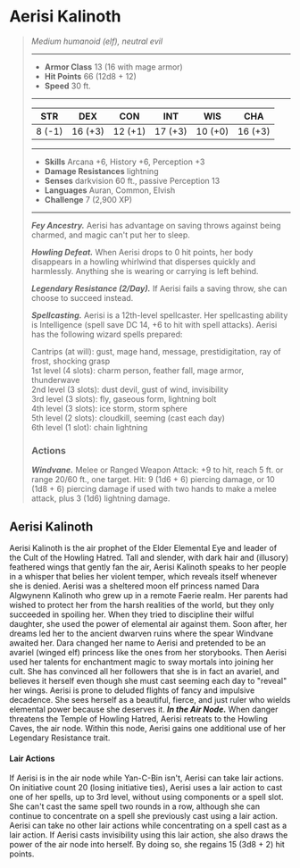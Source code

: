 # Aerisi Kalinoth
>*Medium humanoid (elf), neutral evil*
>___
>- **Armor Class** 13 (16 with mage armor)
>- **Hit Points** 66 (12d8 + 12)
>- **Speed** 30 ft.
>___
>|STR|DEX|CON|INT|WIS|CHA|
>|:---:|:---:|:---:|:---:|:---:|:---:|
>|8 (-1)|16 (+3)|12 (+1)|17 (+3)|10 (+0)|16 (+3)|
>___
>- **Skills** Arcana +6, History +6, Perception +3
>- **Damage Resistances** lightning
>- **Senses** darkvision 60 ft., passive Perception 13
>- **Languages** Auran, Common, Elvish
>- **Challenge** 7 (2,900 XP)
>___
>***Fey Ancestry.*** Aerisi has advantage on saving throws against being charmed, and magic can't put her to sleep.  
>
>***Howling Defeat.*** When Aerisi drops to 0 hit points, her body disappears in a howling whirlwind that disperses quickly and harmlessly. Anything she is wearing or carrying is left behind.  
>
>***Legendary Resistance (2/Day).*** If Aerisi fails a saving throw, she can choose to succeed instead.  
>
>***Spellcasting.*** Aerisi is a 12th-level spellcaster. Her spellcasting ability is Intelligence (spell save DC 14, +6 to hit with spell attacks). Aerisi has the following wizard spells prepared:  
>
>Cantrips (at will): gust, mage hand, message, prestidigitation, ray of frost, shocking grasp  
>1st level (4 slots): charm person, feather fall, mage armor, thunderwave  
>2nd level (3 slots): dust devil, gust of wind, invisibility  
>3rd level (3 slots): fly, gaseous form, lightning bolt  
>4th level (3 slots): ice storm, storm sphere  
>5th level (2 slots): cloudkill, seeming (cast each day)  
>6th level (1 slot): chain lightning  
>
>### Actions
>***Windvane.*** Melee  or Ranged Weapon Attack: +9 to hit, reach 5 ft. or range 20/60 ft., one target. Hit: 9 (1d6 + 6) piercing damage, or 10 (1d8 + 6) piercing damage if used with two hands to make a melee attack, plus 3 (1d6) lightning damage.
## Aerisi Kalinoth
Aerisi Kalinoth is the air prophet of the Elder Elemental Eye and leader of the Cult of the Howling Hatred. Tall and slender, with dark hair and (illusory) feathered wings that gently fan the air, Aerisi Kalinoth speaks to her people in a whisper that belies her violent temper, which reveals itself whenever she is denied.
Aerisi was a sheltered moon elf princess named Dara Algwynenn Kalinoth who grew up in a remote Faerie realm. Her parents had wished to protect her from the harsh realities of the world, but they only succeeded in spoiling her. When they tried to discipline their wilful daughter, she used the power of elemental air against them. Soon after, her dreams led her to the ancient dwarven ruins where the spear Windvane awaited her.
Dara changed her name to Aerisi and pretended to be an avariel (winged elf) princess like the ones from her storybooks. Then Aerisi used her talents for enchantment magic to sway mortals into joining her cult. She has convinced all her followers that she is in fact an avariel, and believes it herself even though she must cast seeming each day to "reveal" her wings.
Aerisi is prone to deluded flights of fancy and impulsive decadence. She sees herself as a beautiful, fierce, and just ruler who wields elemental power because she deserves it.
***In the Air Node.*** When danger threatens the Temple of Howling Hatred, Aerisi retreats to the Howling Caves, the air node. Within this node, Aerisi gains one additional use of her Legendary Resistance trait.
#### Lair Actions
If Aerisi is in the air node while Yan-C-Bin isn't, Aerisi can take lair actions. On initiative count 20 (losing initiative ties), Aerisi uses a lair action to cast one of her spells, up to 3rd level, without using components or a spell slot. She can't cast the same spell two rounds in a row, although she can continue to concentrate on a spell she previously cast using a lair action. Aerisi can take no other lair actions while concentrating on a spell cast as a lair action.
If Aerisi casts invisibility using this lair action, she also draws the power of the air node into herself. By doing so, she regains 15 (3d8 + 2) hit points.